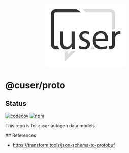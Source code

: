 <p align="center">
  <a href="./"><img width="250" src="https://raw.githubusercontent.com/rubeniskov/cuser/master/docs/logo.svg" alt="cuser logo" /></a>
</p>

# @cuser/proto

## Status
[![codecov](https://codecov.io/gh/rubeniskov/cuser/branch/master/graph/badge.svg?flag=proto)](https://codecov.io/gh/rubeniskov/cuser)
[![npm](https://img.shields.io/npm/v/@cuser/proto.svg)](https://www.npmjs.com/package/@cuser/proto)




This repo is for `cuser` autogen data models


## References
- https://transform.tools/json-schema-to-protobuf
